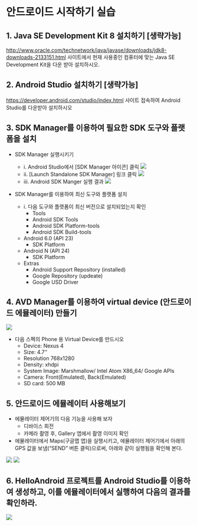 안드로이드 시작하기 실습
===================

## 1. Java SE Development Kit 8 설치하기 [생략가능]
http://www.oracle.com/technetwork/java/javase/downloads/jdk8-downloads-2133151.html 사이트에서 현재 사용중인 컴퓨터에 맞는 Java SE Development Kit을 다운 받아 설치하시오.

## 2. Android Studio 설치하기 [생략가능]
https://developer.android.com/studio/index.html 사이트 접속하여 Android Studio를 다운받아 설치하시오

## 3. SDK Manager를 이용하여 필요한 SDK 도구와 플랫폼을 설치
* SDK Manager 실행시키기
  - i. Android Studio에서 [SDK Manager 아이콘] 클릭
  ![](images/android-intro-lab-sdkm.png)
  - ii. [Launch Standalone SDK Manager] 링크 클릭
  ![](images/android-intro-lab-sdkm2.png)
  - iii. Android SDK Manger 실행 결과
  ![](images/android-intro-lab-sdkm3.png)

* SDK Manager를 이용하여 최신 도구와 플랫폼 설치
  - i. 다음 도구와 플랫폼이 최신 버전으로 설치되었는지 확인
    - Tools
    - Android SDK Tools
    - Android SDK Platform-tools
    - Android SDK Build-tools
  - Android 6.0 (API 23)
    - SDK Platform
  - Android N (API 24)
    - SDK Platform
  - Extras
    - Android Support Repository (installed)
    - Google Repository (updeate)
    - Google USD Driver

## 4. AVD Manager를 이용하여 virtual device (안드로이드 에뮬레이터) 만들기
![](images/android-intro-lab-avd.png)

* 다음 스펙의 Phone 용 Virtual Device를 만드시오
  - Device: Nexus 4
  - Size: 4.7’’
  - Resolution 768x1280
  - Density: xhdpi
  - System Image: Marshmallow/ Intel Atom X86_64/ Google APIs
  - Camera: Front(Emulated), Back(Emulated)
  - SD card: 500 MB

## 5. 안드로이드 에뮬레이터 사용해보기
* 에뮬레이터 제어기의 다음 기능을 사용해 보자
  - 디바이스 회전
  - 카메라 촬영 후, Gallery 앱에서 촬영 이미지 확인
* 에뮬레이터에서 Maps(구글맵 앱)을 실행시키고, 에뮬레이터 제어기에서 아래의 GPS 값을 보냄(“SEND” 버튼 클릭)으로써, 아래와 같이 실행됨을 확인해 본다.

![](images/android-intro-lab-avd2.png)
![](images/android-intro-lab-avd3.png)

## 6. HelloAndroid 프로젝트를 Android Studio를 이용하여 생성하고, 이를 에뮬레이터에서 실행하여 다음의 결과를 확인하라.
![](images/android-intro-lab-hello.png)
